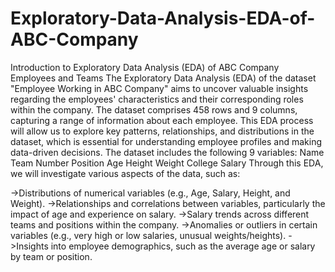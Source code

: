 # Exploratory-Data-Analysis-EDA-of-ABC-Company
Introduction to Exploratory Data Analysis (EDA) of ABC Company Employees and Teams
The Exploratory Data Analysis (EDA) of the dataset "Employee Working in ABC Company" aims to uncover valuable insights regarding the employees' characteristics and their corresponding roles within the company. The dataset comprises 458 rows and 9 columns, capturing a range of information about each employee. This EDA process will allow us to explore key patterns, relationships, and distributions in the dataset, which is essential for understanding employee profiles and making data-driven decisions.
The dataset includes the following 9 variables:
Name
Team
Number
Position
Age
Height
Weight
College
Salary
Through this EDA, we will investigate various aspects of the data, such as:

->Distributions of numerical variables (e.g., Age, Salary, Height, and Weight).
->Relationships and correlations between variables, particularly the impact of age and experience on salary.
->Salary trends across different teams and positions within the company.
->Anomalies or outliers in certain variables (e.g., very high or low salaries, unusual weights/heights).
->Insights into employee demographics, such as the average age or salary by team or position.
